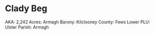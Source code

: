 # Clady Beg

AKA: 2,242
Acres: Armagh
Barony: Kilclooney
County: Fews Lower
PLU: Ulster
Parish: Armagh